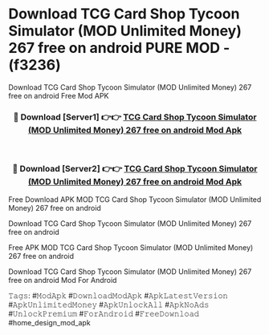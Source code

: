 # Download TCG Card Shop Tycoon Simulator (MOD Unlimited Money) 267 free on android PURE MOD - (f3236)
Download TCG Card Shop Tycoon Simulator (MOD Unlimited Money) 267 free on android Free Mod APK

<div align="center">
<h3>🔴 Download [Server1] 👉👉 <a href="https://apk-comot.site?title=TCG_Card_Shop_Tycoon_Simulator_(MOD_Unlimited_Money)_267_free_on_android">TCG Card Shop Tycoon Simulator (MOD Unlimited Money) 267 free on android Mod Apk</a></h3><br>

<h3>🔴 Download [Server2] 👉👉 <a href="https://apk-comot.site?title=TCG_Card_Shop_Tycoon_Simulator_(MOD_Unlimited_Money)_267_free_on_android">TCG Card Shop Tycoon Simulator (MOD Unlimited Money) 267 free on android Mod Apk</a></h3>
</div>


Free Download APK MOD TCG Card Shop Tycoon Simulator (MOD Unlimited Money) 267 free on android

Download TCG Card Shop Tycoon Simulator (MOD Unlimited Money) 267 free on android 

Free APK MOD TCG Card Shop Tycoon Simulator (MOD Unlimited Money) 267 free on android 

Download TCG Card Shop Tycoon Simulator (MOD Unlimited Money) 267 free on android Mod For Android

𝚃𝚊𝚐𝚜: #𝙼𝚘𝚍𝙰𝚙𝚔 #𝙳𝚘𝚠𝚗𝚕𝚘𝚊𝚍𝙼𝚘𝚍𝙰𝚙𝚔 #𝙰𝚙𝚔𝙻𝚊𝚝𝚎𝚜𝚝𝚅𝚎𝚛𝚜𝚒𝚘𝚗 #𝙰𝚙𝚔𝚄𝚗𝚕𝚒𝚖𝚒𝚝𝚎𝚍𝙼𝚘𝚗𝚎𝚢 #𝙰𝚙𝚔𝚄𝚗𝚕𝚘𝚌𝚔𝙰𝚕𝚕 #𝙰𝚙𝚔𝙽𝚘𝙰𝚍𝚜 #𝚄𝚗𝚕𝚘𝚌𝚔𝙿𝚛𝚎𝚖𝚒𝚞𝚖 #𝙵𝚘𝚛𝙰𝚗𝚍𝚛𝚘𝚒𝚍 #𝙵𝚛𝚎𝚎𝙳𝚘𝚠𝚗𝚕𝚘𝚊𝚍 #home_design_mod_apk